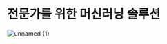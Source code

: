 # 전문가를 위한 머신러닝 솔루션

![unnamed (1)](https://user-images.githubusercontent.com/59241047/76221066-d303a980-625b-11ea-8137-7b704fee593c.jpg)
